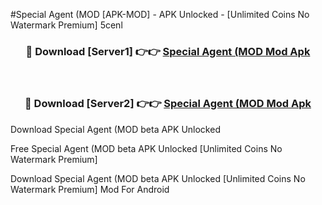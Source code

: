 #Special Agent (MOD [APK-MOD] - APK Unlocked - [Unlimited Coins No Watermark Premium] 5cenl



<div align="center">

<h3>🔴 Download [Server1] 👉👉 <a href="https://momento.my/?title=Special_Agent_(MOD">Special Agent (MOD Mod Apk</a></h3><br>

<h3>🔴 Download [Server2] 👉👉 <a href="https://momento.my/?title=Special_Agent_(MOD">Special Agent (MOD Mod Apk</a></h3>
</div>



Download Special Agent (MOD beta APK Unlocked

Free Special Agent (MOD beta APK Unlocked [Unlimited Coins No Watermark Premium]

Download Special Agent (MOD beta APK Unlocked [Unlimited Coins No Watermark Premium] Mod For Android
